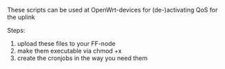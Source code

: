 These scripts can be used at OpenWrt-devices for (de-)activating QoS for the uplink

Steps:

1. upload these files to your FF-node
2. make them executable via chmod +x
3. create the cronjobs in the way you need them
